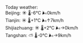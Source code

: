 Today weather:  
Beijing: ☀️ 🌡️-6°C 🌬️0km/h  
Tianjin: ☀️ 🌡️+1°C 🌬️↑7km/h  
Shijiazhuang: ☀️ 🌡️+2°C 🌬️→0km/h  
Tangshan: ⛅️  🌡️-0°C 🌬️→9km/h  
